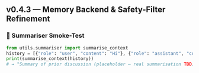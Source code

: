 <!-- experiments_v0.4.3.md -->

## v0.4.3 — Memory Backend & Safety-Filter Refinement

### 🔬 Summariser Smoke-Test
```python
from utils.summariser import summarise_context
history = [{"role": "user", "content": "Hi"}, {"role": "assistant", "content": "Hello"}]
print(summarise_context(history))
# → "Summary of prior discussion (placeholder – real summarisation TBD)"
